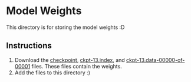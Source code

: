 # Model Weights
This directory is for storing the model weights :D

## Instructions
  1. Download the [checkpoint](https://drive.google.com/file/d/1LyOLic348znugoMWDB4GZEn-LuZaAxLE/view?usp=sharing), [ckpt-13.index](https://drive.google.com/file/d/1s_cbZErw3PXg45WXMn6Ep4cv0yJhV2SM/view?usp=sharing), and [ckpt-13.data-00000-of-00001](https://drive.google.com/file/d/1lUQ-1gP66HeikvwB9f9eqPSybdQ-pOhq/view?usp=sharing) files. These files contain the weights.
  2. Add the files to this directory :)
